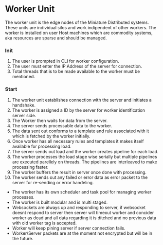 # Worker Unit

The worker unit is the edge nodes of the Miniature Distributed systems. These units are individual silos and work indipendent of other workers. The worker is installed on user
Host machines which are commodity systems, aka resources are sparse and should be managed.

### Init
1. The user is prompted in CLI for worker configuration.
2. The user must enter the IP Address of the server for connection.
3. Total threads that is to be made available to the worker must be mentioned.
### Start
1. The worker unit establishes connection with the server and initiates a handshake.
2. The worker is assigned a ID by the server for worker identification server side.
3. The Worker then waits for data from the server.
4. The server sends processable data to the worker.
5. The data sent out conforms to a template and rule associated with it which is fetched by the worker initially.
6. Once worker has all necessary rules and templates it makes itself available for processing load.
7. The server sends out load and the worker creates pipeline for each load.
8. The worker processes the load stage wise serially but multiple pipelines are executed parellely on threads. The pipelines are interleaved to make processing faster.
9. The worker buffers the result in server once done with processing.
10. The worker sends out any failed or error data as error packet to the server for re-sending or error handeling.


- The worker has its own scheduler and task pool for managing worker processes.
- The worker is built modular and is multi staged.
- Websockets are always up and responding to server, if websocket doesnt respond to server then server will timeout worker and concider worker as dead and all data regarding
it is ditched and no previous data with old worker tag is accepted.
- Worker will keep pining server if server connection fails.
- Worker/Server packets are at the moment not encrypted but will be in the future.
